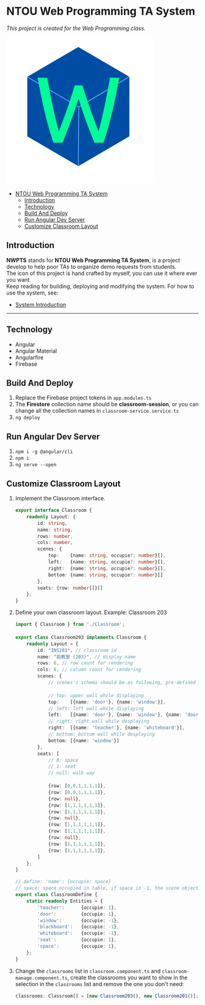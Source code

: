 # NTOU Web Programming TA System
*This project is created for the Web Programming class.*

![](NWPTS.png)

- [NTOU Web Programming TA System](#ntou-web-programming-ta-system)
  * [Introduction](#introduction)
  * [Technology](#technology)
  * [Build And Deploy](#build-and-deploy)
  * [Run Angular Dev Server](#run-angular-dev-server)
  * [Customize Classroom Layout](#customize-classroom-layout)

## Introduction
**NWPTS** stands for **NTOU Web Programming TA System**, is a project develop to help poor TAs to organize demo requests from students.
\
The icon of this project is hand crafted by myself, you can use it where ever you want.
\
Keep reading for building, deploying and modifying the system. For how to use the system, see:
- [System Introduction](INTRODUCTION.md)



---


## Technology
- Angular
- Angular Material
- Angularfire
- Firebase


## Build And Deploy
1. Replace the Firebase project tokens in `app.modules.ts`
2. The **Firestore** collection name should be **classroom-session**, or you can change all the collection names in `classroom-service.service.ts`
3. `ng deploy`


## Run Angular Dev Server
1. `npm i -g @angular/cli`
2. `npm i`
3. `ng serve --open`


## Customize Classroom Layout
1. Implement the Classroom interface.
    ```typescript
    export interface Classroom {
        readonly Layout: {
            id: string,
            name: string,
            rows: number,
            cols: number,
            scenes: {
                top:    {name: string, occupie?: number}[],
                left:   {name: string, occupie?: number}[],
                right:  {name: string, occupie?: number}[],
                bottom: {name: string, occupie?: number}[]
            },
            seats: {row: number[]}[]
        };
    }
    ```
2. Define your own classroom layout. Example: Classroom 203
    ```typescript
    import { Classroom } from './Classroom';

    export class Classroom203 implements Classroom {
        readonly Layout = {
            id: "INS203", // classroom id
            name: "前教室 (203)", // display name
            rows: 6, // row count for rendering
            cols: 6, // column count for rendering
            scenes: {
                // scenes's schema should be as following, pre-defined scene objects are listed in ClassroomDefine

                // top: upper wall while displaying
                top:    [{name: 'door'}, {name: 'window'}],
                // left: left wall while displaying
                left:   [{name: 'door'}, {name: 'window'}, {name: 'door'}],
                // right: right wall while desplaying
                right:  [{name: 'teacher'}, {name: 'whiteboard'}],
                // bottom: bottom wall while desplaying
                bottom: [{name: 'window'}]
            },
            seats: [
                // 0: space
                // 1: seat
                // null: walk way

                {row: [0,0,1,1,1,1]},
                {row: [0,0,1,1,1,1]},
                {row: null},
                {row: [1,1,1,1,1,1]},
                {row: [1,1,1,1,1,1]},
                {row: null},
                {row: [1,1,1,1,1,1]},
                {row: [1,1,1,1,1,1]},
                {row: null},
                {row: [1,1,1,1,1,1]},
                {row: [1,1,1,1,1,1]},
            ]
        };
    }
    ```
    ```typescript
    // define: 'name': {occupie: space}
    // space: space occupied in table, if space is -1, the scene object will expand ot fit remaining space.
    export class ClassroomDefine {
        static readonly Entities = {
            'teacher':      {occupie: 1},
            'door':         {occupie: 1},
            'window':       {occupie: -1},
            'blackboard':   {occupie: -1},
            'whiteboard':   {occupie: -1},
            'seat':         {occupie: 1},
            'space':        {occupie: 1},
        };
    }
    ```
3. Change the `classrooms` list in `classroom.component.ts` and `classroom-manage.component.ts`, create the classrooms you want to show in the selection in the `classrooms` list and remove the one you don't need:
    ```typescript
    classrooms: Classroom[] = [new Classroom203(), new Classroom201()];
    ```
